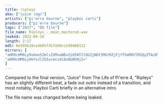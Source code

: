 ```yaml
---
title: ripleys
aka: ["juice (og)"]
artists: ["pi'erre bourne", "playboi carti"]
producers: ["pi'erre bourne"]
tags: ["2017", "OG file"]
file_name: Ripleys_-_main_mastered.wav
leaked: 2022-06-16
length: 2:17
md5: 6e595b10ce4685f41fe60cce50480112
mirrors: [
"aHR0cHM6Ly9vbmx5ZmlsZXMuaW8vZi85NTJlOGZjNDY3MGY0ZjFjYThmMDVlM2QyZTAzNThmYg==",
"aHR0cHM6Ly9kYnJlZS5vcmcvdi8xNGNhNjI="
]
---
```

Compared to the final version, "Juice" from The Life of Pi'erre 4, "Ripleys" has an slightly different beat, a fade out outro instead of a transition, and most notably, Playboi Carti briefly in an alternative intro.

The file name was changed before being leaked.
